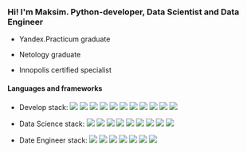 ### Hi! I'm Maksim. Python-developer, Data Scientist and Data Engineer

- Yandex.Practicum graduate

- Netology graduate

- Innopolis certified specialist

#### Languages and frameworks

- Develop stack: 
![](https://img.shields.io/badge/Python-blue)
![](https://img.shields.io/badge/Django-blue)
![](https://img.shields.io/badge/Django_REST_Framework-blue)
![](https://img.shields.io/badge/Postgresql-blue)
![](https://img.shields.io/badge/Docker-blue)
![](https://img.shields.io/badge/Linux-blue)
![](https://img.shields.io/badge/Unittest-blue)
![](https://img.shields.io/badge/Algorithms-blue)
![](https://img.shields.io/badge/Java-blue)
![](https://img.shields.io/badge/HTML-blue)
![](https://img.shields.io/badge/CSS-blue)


- Data Science stack: 
![](https://img.shields.io/badge/-Scikit--Learn-blue)
![](https://img.shields.io/badge/TensorFlow-blue)
![](https://img.shields.io/badge/Keras-blue)
![](https://img.shields.io/badge/NLP)
![](https://img.shields.io/badge/pandas-blue)
![](https://img.shields.io/badge/numpy-blue)
![](https://img.shields.io/badge/matplotlib-blue)
![](https://img.shields.io/badge/seaborn-blue)
![](https://img.shields.io/badge/surprise-blue)

- Date Engineer stack: 
![](https://img.shields.io/badge/Postgresql-blue)
![](https://img.shields.io/badge/Docker-blue)
![](https://img.shields.io/badge/Linux-blue)
![](https://img.shields.io/badge/DWH-blue)
![](https://img.shields.io/badge/Hadoop-blue)
![](https://img.shields.io/badge/Apach_Spark-blue)
![](https://img.shields.io/badge/Airflow-blue)
